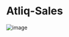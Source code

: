 # Atliq-Sales

![image](https://user-images.githubusercontent.com/75209200/194161970-fd067223-951a-459d-aaac-8d7246a664bc.png)
